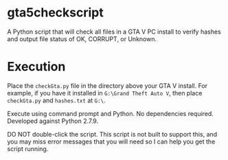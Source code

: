 # gta5checkscript
A Python script that will check all files in a GTA V PC install to verify hashes and output file status of OK, CORRUPT, or Unknown.

# Execution

Place the `checkGta.py` file in the directory above your GTA V install. For example, if you have it installed in `G:\Grand Theft Auto V`, then place `checkGta.py` and `hashes.txt` at `G:\`.

Execute using command prompt and Python. No dependencies required. Developed against Python 2.7.9.

DO NOT double-click the script. This script is not built to support this, and you may miss error messages that you will need so I can help you get the script running.
